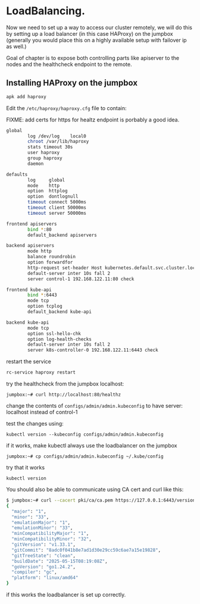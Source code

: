 # LoadBalancing.

Now we need to set up a way to access our cluster remotely, we will do this by setting up a load balancer (in this case HAProxy) on the jumpbox (generally you would place this on a highly available setup with failover ip as well.)

Goal of chapter is to expose both controlling parts like apiserver to the nodes and the healthcheck endpoint to the remote.

## Installing HAProxy on the jumpbox

```bash
apk add haproxy
```

Edit the `/etc/haproxy/haproxy.cfg` file to contain:

FIXME: add certs for https for healtz endpoint is porbably a good idea.
```bash
global
        log /dev/log    local0
        chroot /var/lib/haproxy
        stats timeout 30s
        user haproxy
        group haproxy
        daemon

defaults
        log     global
        mode    http
        option  httplog
        option  dontlognull
        timeout connect 5000ms
        timeout client 50000ms
        timeout server 50000ms

frontend apiservers
        bind *:80
        default_backend apiservers

backend apiservers
        mode http
        balance roundrobin
        option forwardfor
        http-request set-header Host kubernetes.default.svc.cluster.local
        default-server inter 10s fall 2
        server control-1 192.168.122.11:80 check

frontend kube-api
        bind *:6443
        mode tcp
        option tcplog
        default_backend kube-api

backend kube-api
        mode tcp
        option ssl-hello-chk
        option log-health-checks
        default-server inter 10s fall 2
        server k8s-controller-0 192.168.122.11:6443 check
```

restart the service

```bash
rc-service haproxy restart
```

try the healthcheck from the jumpbox localhost:

`jumpbox:~# curl http://localhost:80/healthz`

change the contents of `configs/admin/admin.kubeconfig` to have server: localhost instead of control-1

test the changes using:

`kubectl version --kubeconfig configs/admin/admin.kubeconfig`

if it works, make kubectl always use the loadbalancer on the jumpbox

`jumpbox:~# cp configs/admin/admin.kubeconfig ~/.kube/config`

try that it works

`kubectl version`

You should also be able to communicate using CA cert and curl like this:

```bash
$ jumpbox:~# curl --cacert pki/ca/ca.pem https://127.0.0.1:6443/version
{
  "major": "1",
  "minor": "33",
  "emulationMajor": "1",
  "emulationMinor": "33",
  "minCompatibilityMajor": "1",
  "minCompatibilityMinor": "32",
  "gitVersion": "v1.33.1",
  "gitCommit": "8adc0f041b8e7ad1d30e29cc59c6ae7a15e19828",
  "gitTreeState": "clean",
  "buildDate": "2025-05-15T08:19:08Z",
  "goVersion": "go1.24.2",
  "compiler": "gc",
  "platform": "linux/amd64"
}
```

if this works the loadbalancer is set up correctly.
